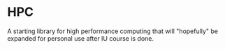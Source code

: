 # HPC
A starting library for high performance computing that will "hopefully" be expanded for personal use after IU course is done.
